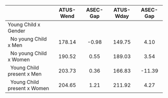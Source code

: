 
|                      |    ATUS-Wend |     ASEC-Gap |    ATUS-Wday |     ASEC-Gap |
| -------------------- | :----------: | :----------: | :----------: | :----------: |
| Young Child x Gender |              |              |              |              |
| &nbsp;&nbsp;No young Child x Men |       178.14 |        -0.98 |       149.75 |         4.10 |
| &nbsp;&nbsp;No young Child x Women |       190.52 |         0.55 |       189.03 |         3.54 |
| &nbsp;&nbsp;Young Child present x Men |       203.73 |         0.36 |       166.83 |       -11.39 |
| &nbsp;&nbsp;Young Child present x Women |       204.65 |         1.21 |       211.92 |         4.27 |

